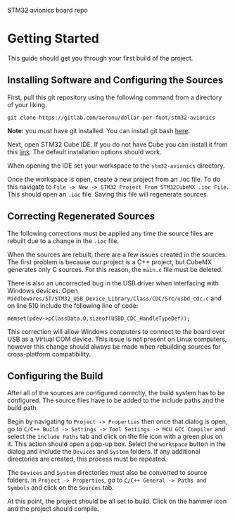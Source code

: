 STM32 avionics board repo

# Getting Started

This guide should get you through your first build of the project.

## Installing Software and Configuring the Sources

First, pull this git repository using the following command from a directory of your liking.

`git clone https://gitlab.com/aeronu/dollar-per-foot/stm32-avionics`

**Note:** you must have git installed. You can install git bash [here](https://gitforwindows.org/).

Next, open STM32 Cube IDE. If you do not have Cube you can install it from this [link](https://www.st.com/en/development-tools/stm32cubeide.html). The default installation options should work. 

When opening the IDE set your workspace to the `stm32-avionics` directory.

Once the workspace is open, create a new project from an .ioc file. To do this navigate to `File -> New -> STM32 Project From STM32CubeMX .ioc File`. This should open an `.ioc` file. Saving this file will regenerate sources.

## Correcting Regenerated Sources

The following corrections must be applied any time the source files are rebuilt due to a change in the `.ioc` file.

When the sources are rebuilt, there are a few issues created in the sources. The first problem is because our project is a C++ project, but CubeMX generates only C sources. For this reason, the `main.c` file must be deleted.

There is also an uncorrected bug in the USB driver when interfacing with Windows devices. Open `Middlewares/ST/STM32_USB_Device_Library/Class/CDC/Src/usbd_cdc.c` and on line 510 include the following line of code:

`memset(pdev->pClassData,0,sizeof(USBD_CDC_HandleTypeDef));`

This correction will allow Windows computers to connect to the board over USB as a Virtual COM device. This issue is not present on Linux computers, however this change should always be made when rebuilding sources for cross-platform compatibility.

## Configuring the Build

After all of the sources are configured correctly, the build system has to be configured. The source files have to be added to the include paths and the build path.

Begin by navigating to `Project -> Properties` then once that dialog is open, go to `C/C++ Build -> Settings -> Tool Settings -> MCU GCC Compiler` and select the `Include Paths` tab and click on the file icon with a green plus on it. This action should open a pop-up box. Select the `workspace` button in the dialog and include the `Devices` and `System` folders. If any additional directories are created, this process must be repeated.

The `Devices` and `System` directories must also be converted to source folders. In `Project -> Properties`, go to `C/C++ General -> Paths and Symbols` and click on the `Sources` tab.

At this point, the project should be all set to build. Click on the hammer icon and the project should compile.
